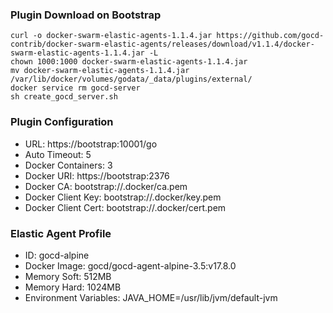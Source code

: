 ### Plugin Download on Bootstrap
```shell
curl -o docker-swarm-elastic-agents-1.1.4.jar https://github.com/gocd-contrib/docker-swarm-elastic-agents/releases/download/v1.1.4/docker-swarm-elastic-agents-1.1.4.jar -L
chown 1000:1000 docker-swarm-elastic-agents-1.1.4.jar
mv docker-swarm-elastic-agents-1.1.4.jar /var/lib/docker/volumes/godata/_data/plugins/external/
docker service rm gocd-server
sh create_gocd_server.sh
```

### Plugin Configuration

* URL: https://bootstrap:10001/go
* Auto Timeout: 5
* Docker Containers: 3
* Docker URI: https://bootstrap:2376
* Docker CA: bootstrap://.docker/ca.pem
* Docker Client Key: bootstrap://.docker/key.pem
* Docker Client Cert: bootstrap://.docker/cert.pem

### Elastic Agent Profile

* ID: gocd-alpine
* Docker Image: gocd/gocd-agent-alpine-3.5:v17.8.0
* Memory Soft: 512MB
* Memory Hard: 1024MB
* Environment Variables: JAVA_HOME=/usr/lib/jvm/default-jvm

